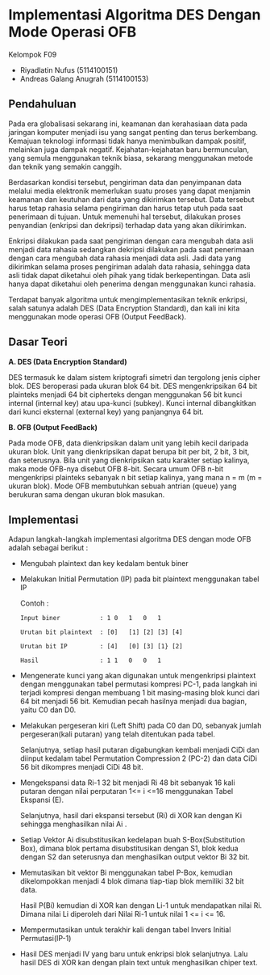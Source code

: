 # Implementasi Algoritma DES Dengan Mode Operasi OFB

Kelompok F09

- Riyadlatin Nufus (5114100151)
- Andreas Galang Anugrah (5114100153)
## Pendahuluan
Pada era globalisasi sekarang ini, keamanan dan kerahasiaan data pada jaringan komputer menjadi isu yang sangat penting dan terus berkembang. Kemajuan teknologi informasi tidak hanya menimbulkan dampak positif, melainkan juga dampak negatif. Kejahatan-kejahatan baru bermunculan, yang semula menggunakan teknik biasa, sekarang menggunakan metode dan teknik yang semakin canggih.

Berdasarkan kondisi tersebut, pengiriman data dan penyimpanan data melalui media elektronik memerlukan suatu proses yang dapat menjamin keamanan dan keutuhan dari data yang dikirimkan tersebut. Data tersebut harus tetap rahasia selama pengiriman dan harus tetap utuh pada saat penerimaan di tujuan. Untuk memenuhi hal tersebut, dilakukan proses penyandian (enkripsi dan dekripsi) terhadap data yang akan dikirimkan. 

Enkripsi dilakukan pada saat pengiriman dengan cara mengubah data asli menjadi data rahasia sedangkan dekripsi dilakukan pada saat penerimaan dengan cara mengubah data rahasia menjadi data asli. Jadi data yang dikirimkan selama proses pengiriman adalah data rahasia, sehingga data asli tidak dapat diketahui oleh pihak yang tidak berkepentingan. Data asli hanya dapat diketahui oleh penerima dengan menggunakan kunci rahasia.

Terdapat banyak algoritma untuk mengimplementasikan teknik enkripsi, salah satunya adalah DES (Data Encryption Standard), dan kali ini kita menggunakan mode operasi OFB (Output FeedBack).


## Dasar Teori
**A. DES (Data Encryption Standard)**

DES termasuk ke dalam sistem kriptografi simetri dan tergolong jenis cipher blok. DES beroperasi pada ukuran blok 64 bit. DES mengenkripsikan 64 bit plainteks menjadi 64 bit cipherteks dengan menggunakan 56 bit kunci internal (internal key) atau upa-kunci (subkey). Kunci internal dibangkitkan dari kunci eksternal (external key) yang panjangnya 64 bit. 

**B.	OFB (Output FeedBack)**

Pada mode OFB, data dienkripsikan dalam unit yang lebih kecil daripada ukuran blok. Unit yang dienkripsikan dapat berupa bit per bit, 2 bit, 3 bit, dan seterusnya. Bila unit yang dienkripsikan satu karakter setiap kalinya, maka mode OFB-nya disebut OFB 8-bit. Secara umum OFB n-bit mengenkripsi plainteks sebanyak n bit setiap kalinya, yang mana n = m (m = ukuran blok). Mode OFB membutuhkan sebuah antrian (queue) yang berukuran sama dengan ukuran blok masukan.

## Implementasi
Adapun langkah-langkah implementasi algoritma DES dengan mode OFB adalah sebagai berikut :
- Mengubah plaintext dan key kedalam bentuk biner
- Melakukan Initial Permutation (IP) pada bit plaintext menggunakan tabel IP

  Contoh :

      Input biner           : 1	0	1	0	1

      Urutan bit plaintext  : [0]	[1]	[2]	[3]	[4]

      Urutan bit IP         : [4]	[0]	[3]	[1}	[2]

      Hasil                 : 1	1	0	0	1
- Mengenerate kunci yang akan digunakan untuk mengenkripsi plaintext dengan menggunakan tabel permutasi kompresi PC-1, pada langkah ini terjadi kompresi dengan membuang 1 bit masing-masing blok kunci dari 64 bit menjadi 56 bit. Kemudian pecah hasilnya menjadi dua bagian, yaitu C0 dan D0.
- Melakukan pergeseran kiri (Left Shift) pada C0 dan D0, sebanyak jumlah pergeseran(kali putaran) yang telah ditentukan pada tabel.

  Selanjutnya, setiap hasil putaran digabungkan kembali menjadi CiDi dan diinput kedalam tabel Permutation Compression 2 (PC-2) dan data CiDi 56 bit dikompres menjadi CiDi 48 bit.
- Mengekspansi data Ri-1 32 bit menjadi Ri 48 bit sebanyak 16 kali putaran dengan nilai perputaran 1<= i <=16 menggunakan Tabel Ekspansi (E). 

  Selanjutnya, hasil dari ekspansi tersebut (Ri) di XOR kan dengan Ki sehingga menghasilkan nilai Ai .
- Setiap Vektor Ai disubstitusikan kedelapan buah S-Box(Substitution Box), dimana blok pertama disubstitusikan dengan S1, blok kedua dengan S2 dan seterusnya dan menghasilkan output vektor Bi 32 bit.
- Memutasikan bit vektor Bi menggunakan tabel P-Box, kemudian dikelompokkan menjadi 4 blok dimana tiap-tiap blok memiliki 32 bit data. 

  Hasil P(Bi) kemudian di XOR kan dengan Li-1 untuk mendapatkan nilai Ri. Dimana nilai Li diperoleh dari Nilai Ri-1 untuk nilai 1 <= i  <= 16.
- Mempermutasikan untuk terakhir kali dengan tabel Invers Initial Permutasi(IP-1)
- Hasil DES menjadi IV yang baru untuk enkripsi blok selanjutnya. Lalu hasil DES di XOR kan dengan plain text untuk menghasilkan chiper text.


